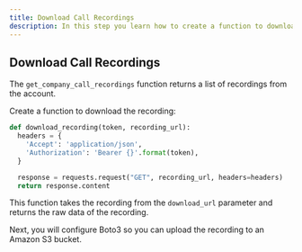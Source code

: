 ```yaml
---
title: Download Call Recordings
description: In this step you learn how to create a function to download call recordings
---
```


## Download Call Recordings

The `get_company_call_recordings` function returns a list of recordings from the account.

Create a function to download the recording:

```python
def download_recording(token, recording_url):
  headers = {
    'Accept': 'application/json',
    'Authorization': 'Bearer {}'.format(token),
  }

  response = requests.request("GET", recording_url, headers=headers)
  return response.content
```

This function takes the recording from the `download_url` parameter and returns the raw data of the recording.

Next, you will configure Boto3 so you can upload the recording to an Amazon S3 bucket.
